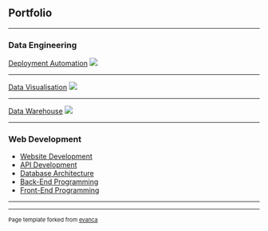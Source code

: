 ## Portfolio

---

### Data Engineering

[Deployment Automation](/sample_page)
<img src="images/dummy_thumbnail.jpg?raw=true"/>

---
[Data Visualisation](/pdf/sample_presentation.pdf)
<img src="images/dummy_thumbnail.jpg?raw=true"/>

---
[Data Warehouse](http://example.com/)
<img src="images/dummy_thumbnail.jpg?raw=true"/>

---

### Web Development

- [Website Development](http://example.com/)
- [API Development](http://example.com/)
- [Database Architecture](http://example.com/)
- [Back-End Programming](http://example.com/)
- [Front-End Programming](http://example.com/)

---




---
<p style="font-size:11px">Page template forked from <a href="https://github.com/evanca/quick-portfolio">evanca</a></p>
<!-- Remove above link if you don't want to attibute -->

